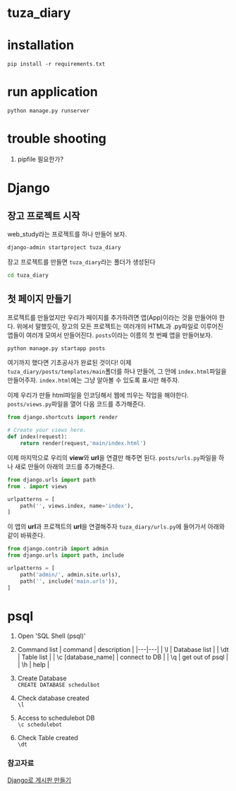 # tuza_diary

# installation
```angular2html
pip install -r requirements.txt
```

# run application
```
python manage.py runserver
```

# trouble shooting
1. pipfile 필요한가?


# Django
## 장고 프로젝트 시작

web_study라는 프로젝트를 하나 만들어 보자.

```bash
django-admin startproject tuza_diary
```
장고 프로젝트를 만들면 `tuza_diary`라는 폴더가 생성된다
```bash
cd tuza_diary
```

## 첫 페이지 만들기

프로젝트를 만들었지만 우리가 페이지를 추가하려면 앱(App)이라는 것을 만들어야 한다.
위에서 말했듯이, 장고의 모든 프로젝트는 여러개의 HTML과 .py파일로 이루어진 앱들이 여러개 모여서 만들어진다.
`posts`이라는 이름의 첫 번째 앱을 만들어보자.

```bash
python manage.py startapp posts
```
여기까지 했다면 기초공사가 완료된 것이다!
이제 `tuza_diary/posts/templates/main`폴더를 하나 만들어,
그 안에 `index.html`파일을 만들어주자.
`index.html`에는 그냥 알아볼 수 있도록 표시만 해주자.

이제 우리가 만들 html파일을 인코딩해서 웹에 띄우는 작업을 해야한다.
`posts/views.py`파일을 열어 다음 코드를 추가해준다.

```python
from django.shortcuts import render

# Create your views here.
def index(request):
    return render(request,'main/index.html')
```

이제 마지막으로 우리의 **view**와 **url**을 연결만 해주면 된다.
`posts/urls.py`파일을 하나 새로 만들어 아래의 코드를 추가해준다.

```python
from django.urls import path
from . import views

urlpatterns = [
    path('', views.index, name='index'),
]
```

이 앱의 **url**과 프로젝트의 **url**을 연결해주자 `tuza_diary/urls.py`에 들어가서 아래와 같이 바꿔준다.

```python
from django.contrib import admin
from django.urls import path, include

urlpatterns = [
    path('admin/', admin.site.urls),
    path('', include('main.urls')),
]
```

# psql

1. Open 'SQL Shell (psql)'
   
1. Command list 
    | command | description |
    |---|---|
    | \l | Database list |
    | \dt | Table list |
    | \c [database_name] | connect to DB |
    | \q | get out of psql |
    | \h | help | 
   
1. Create Database  
    `CREATE DATABASE schedulbot`
   
1. Check database created  
    `\l`
   
1. Access to schedulebot DB  
    `\c schedulebot`
   
1. Check Table created  
    `\dt`  
   

### 참고자료
[Django로 게시판 만들기](https://wikidocs.net/91422)